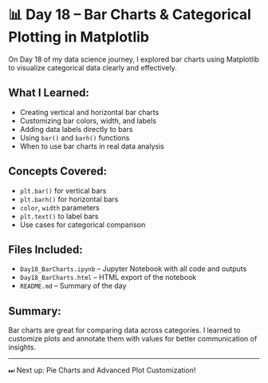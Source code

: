 
# 📊 Day 18 – Bar Charts & Categorical Plotting in Matplotlib

On Day 18 of my data science journey, I explored bar charts using Matplotlib to visualize categorical data clearly and effectively.

##  What I Learned:
- Creating vertical and horizontal bar charts
- Customizing bar colors, width, and labels
- Adding data labels directly to bars
- Using `bar()` and `barh()` functions
- When to use bar charts in real data analysis

##  Concepts Covered:
- `plt.bar()` for vertical bars
- `plt.barh()` for horizontal bars
- `color`, `width` parameters
- `plt.text()` to label bars
- Use cases for categorical comparison

##  Files Included:
- `Day18_BarCharts.ipynb` – Jupyter Notebook with all code and outputs
- `Day18_BarCharts.html` – HTML export of the notebook
- `README.md` – Summary of the day


##  Summary:
Bar charts are great for comparing data across categories. I learned to customize plots and annotate them with values for better communication of insights.

---

⏭ Next up: Pie Charts and Advanced Plot Customization!
